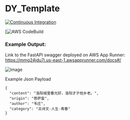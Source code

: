 # DY_Template

[![Continuous Integration](https://github.com/nogibjj/DY_Template/actions/workflows/main.yml/badge.svg)](https://github.com/nogibjj/DY_Template/actions/workflows/main.yml)

[![AWS CodeBuild](https://codebuild.us-east-1.amazonaws.com/badges?uuid=eyJlbmNyeXB0ZWREYXRhIjoiSG5uQmUyM1VTeFp1eUtkUjRrT2RidENRYXRGRmYyVUwwWW9zZUhhQ2xoNnB2THdmYWduSHQ4Ny9LUVZUK2JwcFBkUUMyMEpjWFJJNGdQNmUzQldqUFRBPSIsIml2UGFyYW1ldGVyU3BlYyI6IjlEYjJDekFMOGE4NE4vL0MiLCJtYXRlcmlhbFNldFNlcmlhbCI6MX0%3D&branch=main)





### Example Output:

Link to the FastAPI swagger deployed on AWS App Runner: https://mmg24jdu7i.us-east-1.awsapprunner.com/docs#/


![image](https://user-images.githubusercontent.com/81750079/204179845-7f3e13a5-8150-43ee-a3c2-52241a4d4813.png)

Example Json Payload
```
{
  "content": "洛阳城里春光好，洛阳才子他乡老。",
  "origin": "菩萨蛮",
  "author": "韦庄",
  "category": "古诗文-人生-青春"
}
```

